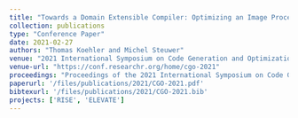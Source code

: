 ```yaml
---
title: "Towards a Domain Extensible Compiler: Optimizing an Image Processing Pipeline on mobile CPUs"
collection: publications
type: "Conference Paper"
date: 2021-02-27
authors: "Thomas Koehler and Michel Steuwer"
venue: "2021 International Symposium on Code Generation and Optimization (CGO)"
venue-url: "https://conf.researchr.org/home/cgo-2021"
proceedings: "Proceedings of the 2021 International Symposium on Code Generation and Optimization, CGO 2021, February 27 - March 3, 2021"
paperurl: '/files/publications/2021/CGO-2021.pdf'
bibtexurl: '/files/publications/2021/CGO-2021.bib'
projects: ['RISE', 'ELEVATE']
---
```

